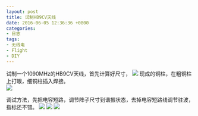 ```yaml
---
layout: post
title: 试制HB9CV天线
date: 2016-06-05 12:36:36 +0800
categories:
- 日志
tags:
- 无线电
- Flight
- DIY
---
```


试制一个1090MHz的HB9CV天线，首先计算好尺寸，
![](http://i1328.photobucket.com/albums/w532/xwlogic/c_zpss7pc0vyt.jpg)
现成的铜柱，在粗铜柱上打眼，细铜柱插入焊接。    
![](http://i1328.photobucket.com/albums/w532/xwlogic/HB9CV_zpsu6nrwz8p.jpg)

调试方法，先把电容短路，调节阵子尺寸到谐振状态，去掉电容短路线调节驻波，指标还不错。 
![](http://i1328.photobucket.com/albums/w532/xwlogic/S11_VSWR_16_06_06%2015_50_50_zpsyyl0cjnv.png)
![](http://i1328.photobucket.com/albums/w532/xwlogic/S11_Z_16_06_06%2015_51_06_zps4ktmy3ru.png)
![](http://i1328.photobucket.com/albums/w532/xwlogic/S11_Smith_16_06_06%2016_17_15_zpsf86caiec.png)


